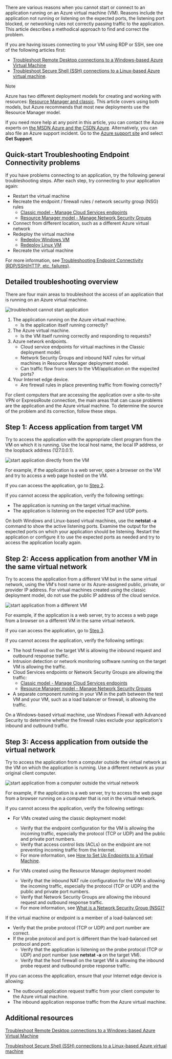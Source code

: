 There are various reasons when you cannot start or connect to an application running on an Azure virtual machine (VM). Reasons include the application not running or listening on the expected ports, the listening port blocked, or networking rules not correctly passing traffic to the application. This article describes a methodical approach to find and correct the problem.

If you are having issues connecting to your VM using RDP or SSH, see one of the following articles first:

* [Troubleshoot Remote Desktop connections to a Windows-based Azure Virtual Machine](../articles/virtual-machines/windows/troubleshoot-rdp-connection.md?toc=%2fazure%2fvirtual-machines%2fwindows%2ftoc.json)
* [Troubleshoot Secure Shell (SSH) connections to a Linux-based Azure virtual machine](../articles/virtual-machines/linux/troubleshoot-ssh-connection.md?toc=%2fazure%2fvirtual-machines%2flinux%2ftoc.json).

> [!NOTE]
> Azure has two different deployment models for creating and working with resources: [Resource Manager and classic](../articles/resource-manager-deployment-model.md). This article covers using both models, but Azure recommends that most new deployments use the Resource Manager model.
> 
> 

If you need more help at any point in this article, you can contact the Azure experts on [the MSDN Azure and the CSDN Azure](https://www.azure.cn/support/forums/). Alternatively, you can also file an Azure support incident. Go to the [Azure support site](https://www.azure.cn/support/contact/) and select **Get Support**.

## Quick-start Troubleshooting Endpoint Connectivity problems
If you have problems connecting to an application, try the following general troubleshooting steps. After each step, try connecting to your application again:

* Restart the virtual machine
* Recreate the endpoint / firewall rules / network security group (NSG) rules
    * [Classic model - Manage Cloud Services endpoints](../articles/cloud-services/cloud-services-enable-communication-role-instances.md)
    * [Resource Manager model - Manage Network Security Groups](../articles/virtual-network/virtual-networks-create-nsg-arm-pportal.md)
* Connect from different location, such as a different Azure virtual network
* Redeploy the virtual machine
    * [Redeploy Windows VM](../articles/virtual-machines/windows/redeploy-to-new-node.md?toc=%2fazure%2fvirtual-machines%2fwindows%2ftoc.json)
    * [Redeploy Linux VM](../articles/virtual-machines/linux/redeploy-to-new-node.md?toc=%2fazure%2fvirtual-machines%2flinux%2ftoc.json)
* Recreate the virtual machine

For more information, see [Troubleshooting Endpoint Connectivity (RDP/SSH/HTTP, etc. failures)](https://social.msdn.microsoft.com/Forums/azure/538a8f18-7c1f-4d6e-b81c-70c00e25c93d/troubleshooting-endpoint-connectivity-rdpsshhttp-etc-failures?forum=WAVirtualMachinesforWindows).

## Detailed troubleshooting overview
There are four main areas to troubleshoot the access of an application that is running on an Azure virtual machine.

![troubleshoot cannot start application](./media/virtual-machines-common-troubleshoot-app-connection/tshoot_app_access1.png)

1. The application running on the Azure virtual machine.
    * Is the application itself running correctly?
2. The Azure virtual machine.
    * Is the VM itself running correctly and responding to requests?
3. Azure network endpoints.
    * Cloud service endpoints for virtual machines in the Classic deployment model.
    * Network Security Groups and inbound NAT rules for virtual machines in Resource Manager deployment model.
    * Can traffic flow from users to the VM/application on the expected ports?
4. Your Internet edge device.
    * Are firewall rules in place preventing traffic from flowing correctly?

For client computers that are accessing the application over a site-to-site VPN or ExpressRoute connection, the main areas that can cause problems are the application and the Azure virtual machine.
To determine the source of the problem and its correction, follow these steps.

## Step 1: Access application from target VM
Try to access the application with the appropriate client program from the VM on which it is running. Use the local host name, the local IP address, or the loopback address (127.0.0.1).

![start application directly from the VM](./media/virtual-machines-common-troubleshoot-app-connection/tshoot_app_access2.png)

For example, if the application is a web server, open a browser on the VM and try to access a web page hosted on the VM.

If you can access the application, go to [Step 2](#step2).

If you cannot access the application, verify the following settings:

* The application is running on the target virtual machine.
* The application is listening on the expected TCP and UDP ports.

On both Windows and Linux-based virtual machines, use the **netstat -a** command to show the active listening ports. Examine the output for the expected ports on which your application should be listening. Restart the application or configure it to use the expected ports as needed and try to access the application locally again.

## <a id="step2"></a>Step 2: Access application from another VM in the same virtual network
Try to access the application from a different VM but in the same virtual network, using the VM's host name or its Azure-assigned public, private, or provider IP address. For virtual machines created using the classic deployment model, do not use the public IP address of the cloud service.

![start application from a different VM](./media/virtual-machines-common-troubleshoot-app-connection/tshoot_app_access3.png)

For example, if the application is a web server, try to access a web page from a browser on a different VM in the same virtual network.

If you can access the application, go to [Step 3](#step3).

If you cannot access the application, verify the following settings:

* The host firewall on the target VM is allowing the inbound request and outbound response traffic.
* Intrusion detection or network monitoring software running on the target VM is allowing the traffic.
* Cloud Services endpoints or Network Security Groups are allowing the traffic:
    * [Classic model - Manage Cloud Services endpoints](../articles/cloud-services/cloud-services-enable-communication-role-instances.md)
    * [Resource Manager model - Manage Network Security Groups](../articles/virtual-network/virtual-networks-create-nsg-arm-pportal.md)
* A separate component running in your VM in the path between the test VM and your VM, such as a load balancer or firewall, is allowing the traffic.

On a Windows-based virtual machine, use Windows Firewall with Advanced Security to determine whether the firewall rules exclude your application's inbound and outbound traffic.

## <a id="step3"></a>Step 3: Access application from outside the virtual network
Try to access the application from a computer outside the virtual network as the VM on which the application is running. Use a different network as your original client computer.

![start application from a computer outside the virtual network](./media/virtual-machines-common-troubleshoot-app-connection/tshoot_app_access4.png)

For example, if the application is a web server, try to access the web page from a browser running on a computer that is not in the virtual network.

If you cannot access the application, verify the following settings:

* For VMs created using the classic deployment model:

    * Verify that the endpoint configuration for the VM is allowing the incoming traffic, especially the protocol (TCP or UDP) and the public and private port numbers.
    * Verify that access control lists (ACLs) on the endpoint are not preventing incoming traffic from the Internet.
    * For more information, see [How to Set Up Endpoints to a Virtual Machine](../articles/virtual-machines/windows/classic/setup-endpoints.md?toc=%2fazure%2fvirtual-machines%2fwindows%2fclassic%2ftoc.json).
* For VMs created using the Resource Manager deployment model:

    * Verify that the inbound NAT rule configuration for the VM is allowing the incoming traffic, especially the protocol (TCP or UDP) and the public and private port numbers.
    * Verify that Network Security Groups are allowing the inbound request and outbound response traffic.
    * For more information, see [What is a Network Security Group (NSG)?](../articles/virtual-network/virtual-networks-nsg.md)

If the virtual machine or endpoint is a member of a load-balanced set:

* Verify that the probe protocol (TCP or UDP) and port number are correct.
* If the probe protocol and port is different than the load-balanced set protocol and port:
    * Verify that the application is listening on the probe protocol (TCP or UDP) and port number (use **netstat -a** on the target VM).
    * Verify that the host firewall on the target VM is allowing the inbound probe request and outbound probe response traffic.

If you can access the application, ensure that your Internet edge device is allowing:

* The outbound application request traffic from your client computer to the Azure virtual machine.
* The inbound application response traffic from the Azure virtual machine.

## Additional resources
[Troubleshoot Remote Desktop connections to a Windows-based Azure Virtual Machine](../articles/virtual-machines/windows/troubleshoot-rdp-connection.md?toc=%2fazure%2fvirtual-machines%2fwindows%2ftoc.json)

[Troubleshoot Secure Shell (SSH) connections to a Linux-based Azure virtual machine](../articles/virtual-machines/linux/troubleshoot-ssh-connection.md?toc=%2fazure%2fvirtual-machines%2flinux%2ftoc.json)
